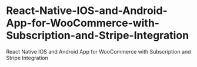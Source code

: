 # React-Native-IOS-and-Android-App-for-WooCommerce-with-Subscription-and-Stripe-Integration
React Native IOS and Android App for WooCommerce with Subscription and Stripe Integration
